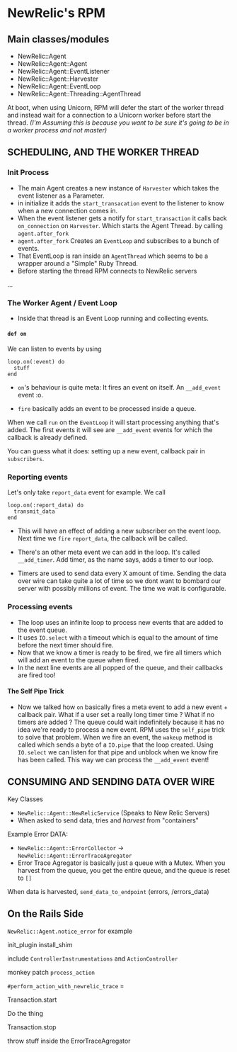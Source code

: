 # NewRelic's RPM

## Main classes/modules

- NewRelic::Agent
- NewRelic::Agent::Agent
- NewRelic::Agent::EventListener
- NewRelic::Agent::Harvester
- NewRelic::Agent::EventLoop
- NewRelic::Agent::Threading::AgentThread

At boot, when using Unicorn, RPM will defer the start of the worker thread and instead wait for a connection to a Unicorn worker before start the thread. *(I'm Assuming this is because you want to be sure it's going to be in a worker process and not master)*

## SCHEDULING, AND THE WORKER THREAD

### Init Process

 - The main Agent creates a new instance of `Harvester` which takes the event listener as a Parameter.
 - in initialize it adds the `start_transacation` event to the listener to know when a new connection comes in.
 - When the event listener gets a notify for `start_transaction` it calls back `on_connection` on `Harvester`. Which starts the Agent Thread. by calling `agent.after_fork`
 - `agent.after_fork` Creates an `EventLoop` and subscribes to a bunch of events.
 - That EventLoop is ran inside an `AgentThread` which seems to be a wrapper around a "Simple" Ruby Thread.
 - Before starting the thread RPM connects to NewRelic servers

 ...
 
### The Worker Agent / Event Loop

- Inside that thread is an Event Loop running and collecting events.

#### `def on`
We can listen to events by using 

```
loop.on(:event) do
  stuff
end
```

- `on`'s behaviour is quite meta:
It fires an event on itself. An `__add_event` event :o.

- `fire` basically adds an event to be processed inside a queue.

When we call `run` on the `EventLoop` it will start processing anything that's added. The first events it will see are `__add_event` events for which the callback is already defined.

You can guess what it does: setting up a new event, callback pair in `subscribers`.

### Reporting events

Let's only take `report_data` event for example. We call 

```
loop.on(:report_data) do
  transmit_data
end
```

- This will have an effect of adding a new subscriber on the event loop. Next time we `fire` `report_data`, the callback will be called.

- There's an other meta event we can add in the loop. It's called `__add_timer`. Add timer, as the name says, adds a timer to our loop.

- Timers are used to send data every X amount of time. Sending the data over wire can take quite a lot of time so we dont want to bombard our server with possibly millions of event. The time we wait is configurable.

### Processing events

- The loop uses an infinite loop to process new events that are added to the event queue.
- It uses `IO.select` with a timeout which is equal to the amount of time before the next timer should fire.
- Now that we know a timer is ready to be fired, we fire all timers which will add an event to the queue when fired.
- In the next line events are all popped of the queue, and their callbacks are fired too!

#### The Self Pipe Trick

- Now we talked how `on` basically fires a meta event to add a new event + callback pair. What if a user set a really long timer time ? What if no timers are added ? The queue could wait indefinitely because it has no idea we're ready to process a new event. RPM uses the `self_pipe` trick to solve that problem. When we fire an event, the `wakeup` method is called which sends a byte of a `IO.pipe` that the loop created. Using `IO.select` we can listen for that pipe and unblock when we know fire has been called. This way we can process the `__add_event` event!



## CONSUMING AND SENDING DATA OVER WIRE

Key Classes

  - `NewRelic::Agent::NewRelicService` (Speaks to New Relic Servers)
  - When asked to send data, tries and *harvest* from "containers"

Example Error DATA:

  - `NewRelic::Agent::ErrorCollector` -> `NewRelic::Agent::ErrorTraceAgregator`
  - Error Trace Agregator is basically just a queue with a Mutex. When you harvest from the queue, you get the entire queue, and the queue is reset to `[]`

  
  When data is harvested, `send_data_to_endpoint` (errors, /errors_data)
  
  
  
## On the Rails Side

`NewRelic::Agent.notice_error` for example

init_plugin
install_shim

include `ControllerInstrumentations` and `ActionController`

monkey patch `process_action`

`#perform_action_with_newrelic_trace` =

Transaction.start

Do the thing

Transaction.stop

throw stuff inside the ErrorTraceAgregator

